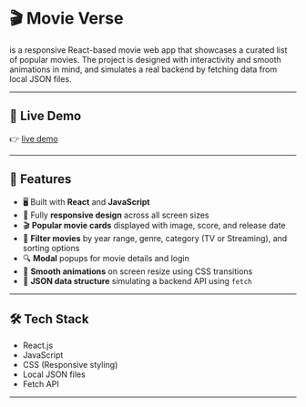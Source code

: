 # 🎬 Movie Verse
 is a responsive React-based movie web app that showcases a curated list of popular movies. The project is designed with interactivity and smooth animations in mind, and simulates a real backend by fetching data from local JSON files.

---

## 🚀 Live Demo

👉 [live demo](https://movies-explorer-proj.vercel.app/)  

---

## 📸 Features

- 🖥️ Built with **React** and **JavaScript**
- 📱 Fully **responsive design** across all screen sizes
- 🎬 **Popular movie cards** displayed with image, score, and release date
- 🧩 **Filter movies** by year range, genre, category (TV or Streaming), and sorting options
- 🔍 **Modal** popups for movie details and login
- 🌈 **Smooth animations** on screen resize using CSS transitions
- 📁 **JSON data structure** simulating a backend API using `fetch`

---

## 🛠️ Tech Stack

- React.js
- JavaScript
- CSS (Responsive styling)
- Local JSON files
- Fetch API

---
